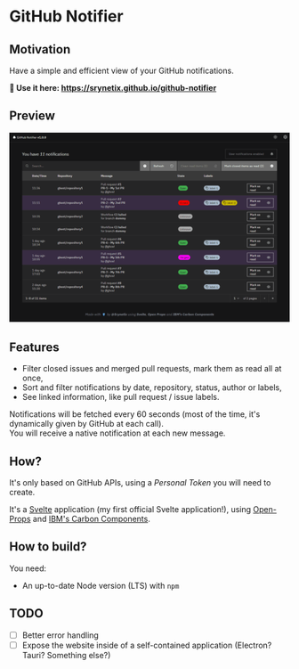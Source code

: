 # GitHub Notifier

## Motivation

Have a simple and efficient view of your GitHub notifications.

**:rocket: Use it here: https://srynetix.github.io/github-notifier**

## Preview

![animation](./doc/animation.gif)

## Features

- Filter closed issues and merged pull requests, mark them as read all at once,
- Sort and filter notifications by date, repository, status, author or labels,
- See linked information, like pull request / issue labels.

Notifications will be fetched every 60 seconds (most of the time, it's dynamically given by GitHub at each call).  
You will receive a native notification at each new message.

## How?

It's only based on GitHub APIs, using a _Personal Token_ you will need to create.

It's a [Svelte] application (my first official Svelte application!), using [Open-Props] and [IBM's Carbon Components].

## How to build?

You need:

- An up-to-date Node version (LTS) with `npm`

## TODO

- [ ] Better error handling
- [ ] Expose the website inside of a self-contained application (Electron? Tauri? Something else?)

[Svelte]: https://svelte.dev
[Open-Props]: https://open-props.style
[IBM's Carbon Components]: https://carbon-components-svelte.onrender.com/
